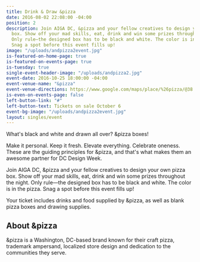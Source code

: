 ```yaml
---
title: Drink & Draw &pizza
date: 2016-08-02 22:08:00 -04:00
position: 2
description: Join AIGA DC, &pizza and your fellow creatives to design your own pizza
  box. Show off your mad skills, eat, drink and win some prizes throughout the night.
  Only rule—the designed box has to be black and white. The color is in the pizza.
  Snag a spot before this event fills up!
image: "/uploads/andpizza2event.jpg"
is-featured-on-home-page: true
is-featured-on-events-page: true
is-tuesday: true
single-event-header-image: "/uploads/andpizza2.jpg"
event-date: 2016-10-25 18:00:00 -04:00
event-venue-name: "&pizza"
event-venue-directions: https://www.google.com/maps/place/%26pizza/@38.9153107,-77.0027817,14z/data=!4m8!1m2!2m1!1s%26pizza++705+H+Street+!3m4!1s0x0:0x90d8f3cbb98675af!8m2!3d38.8999926!4d-77.0222068
is-even-on-events-page: false
left-button-link: "#"
left-button-text: Tickets on sale October 6
event-bg-image: "/uploads/andpizza2event.jpg"
layout: singles/event
---
```


What's black and white and drawn all over? &pizza boxes!

Make it personal. Keep it fresh. Elevate everything. Celebrate oneness. These are the guiding principles for &pizza, and that's what makes them an awesome partner for DC Design Week.

Join AIGA DC, &pizza and your fellow creatives to design your own pizza box. Show off your mad skills, eat, drink and win some prizes throughout the night. Only rule—the designed box has to be black and white. The color is in the pizza. Snag a spot before this event fills up!

Your ticket includes drinks and food supplied by &pizza, as well as blank pizza boxes and drawing supplies.

## About &pizza

&pizza is a Washington, DC-based brand known for their craft pizza, trademark ampersand, localized store design and dedication to the communities they serve.